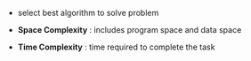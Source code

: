 - select best algorithm to solve problem

- **Space Complexity** : includes program space and data space
- **Time Complexity** : time required to complete the task